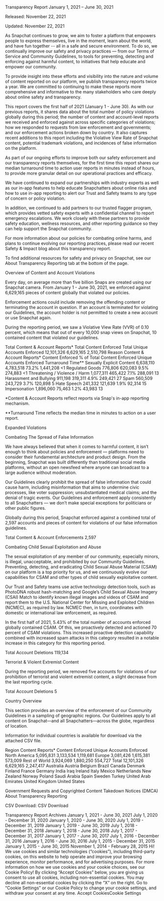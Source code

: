 Transparency Report
January 1, 2021 – June 30, 2021

Released: November 22, 2021

Updated: November 22, 2021

As Snapchat continues to grow, we aim to foster a platform that empowers people to express themselves, live in the moment, learn about the world, and have fun together -- all in a safe and secure environment. To do so, we continually improve our safety and privacy practices — from our Terms of Service and Community Guidelines, to tools for preventing, detecting and enforcing against harmful content, to initiatives that help educate and empower our community. 

To provide insight into these efforts and visibility into the nature and volume of content reported on our platform, we publish transparency reports twice a year. We are committed to continuing to make these reports more comprehensive and informative to the many stakeholders who care deeply about online safety and transparency. 

This report covers the first half of 2021 (January 1 - June 30). As with our previous reports, it shares data about the total number of policy violations globally during this period; the number of content and account-level reports we received and enforced against across specific categories of violations; how we responded to requests from law enforcement and governments; and our enforcement actions broken down by country. It also captures recent additions to this report including the Violative View Rate of Snapchat content, potential trademark violations, and incidences of false information on the platform. 

As part of our ongoing efforts to improve both our safety enforcement and our transparency reports themselves, for the first time this report shares our median turnaround time to action user reports in minutes instead of hours, to provide more granular detail on our operational practices and efficacy. 

We have continued to expand our partnerships with industry experts as well as our in-app features to help educate Snapchatters about online risks and how to use in-app reporting to alert our Trust and Safety teams to any type of concern or policy violation.


In addition, we continued to add partners to our trusted flagger program, which provides vetted safety experts with a confidential channel to report emergency escalations. We work closely with these partners to provide safety education, wellness resources, and other reporting guidance so they can help support the Snapchat community. 

For more information about our policies for combating online harms, and plans to continue evolving our reporting practices, please read our recent Safety & Impact blog about this transparency report. 


To find additional resources for safety and privacy on Snapchat, see our About Transparency Reporting tab at the bottom of the page.

Overview of Content and Account Violations

Every day, on average more than five billion Snaps are created using our Snapchat camera. From January 1 - June 30, 2021, we enforced against 6,629,165 pieces of content globally that violated our policies.

Enforcement actions could include removing the offending content or terminating the account in question. If an account is terminated for violating our Guidelines, the account holder is not permitted to create a new account or use Snapchat again. 

During the reporting period, we saw a Violative View Rate (VVR) of 0.10 percent, which means that out of every 10,000 snap views on Snapchat, 10 contained content that violated our guidelines. 

Total Content & Account Reports*	Total Content Enforced	Total Unique Accounts Enforced
 12,101,326	6,629,165	2,510,798
Reason	Content & Account Reports*	Content Enforced	% of Total Content Enforced	Unique Accounts Enforced	Turnaround Time**
Sexually Explicit Content	6,638,110	4,783,518	73.2%	1,441,208	<1
Regulated Goods	776,806	620,083	9.5%	274,883	<1
Threatening / Violence / Harm	1,077,311	465,422	7.1%	288,091	13
Harassment and Bullying	911,198	319,311	4.9%	249,421	27
Spam	560,509	243,729	3.7%	120,898	5
Hate Speech	241,332	121,639	1.9%	92,314	15
Impersonation	1,896,060	75,463	1.2%	43,983	13

*Content & Account Reports reflect reports via Snap's in-app reporting mechanism.

**Turnaround Time reflects the median time in minutes to action on a user report.

Expanded Violations

Combating The Spread of False Information

We have always believed that when it comes to harmful content, it isn’t enough to think about policies and enforcement — platforms need to consider their fundamental architecture and product design. From the beginning, Snapchat was built differently than traditional social media platforms, without an open newsfeed where anyone can broadcast to a large audience without moderation.

Our Guidelines clearly prohibit the spread of false information that could cause harm, including misinformation that aims to undermine civic processes, like voter suppression; unsubstantiated medical claims; and the denial of tragic events. Our Guidelines and enforcement apply consistently to all Snapchatters — we don’t make special exceptions for politicians or other public figures. 

Globally during this period, Snapchat enforced against a combined total of 2,597 accounts and pieces of content for violations of our false information guidelines. 

Total Content & Account Enforcements	2,597

Combating Child Sexual Exploitation and Abuse

The sexual exploitation of any member of our community, especially minors, is illegal, unacceptable, and prohibited by our Community Guidelines. Preventing, detecting, and eradicating Child Sexual Abuse Material (CSAM) on our platform is a top priority for us, and we continuously evolve our capabilities for CSAM and other types of child sexually exploitative content. 

Our Trust and Safety teams use active technology detection tools, such as PhotoDNA robust hash-matching and Google’s Child Sexual Abuse Imagery (CSAI) Match to identify known illegal images and videos of CSAM and report them to the U.S. National Center for Missing and Exploited Children (NCMEC), as required by law. NCMEC then, in turn, coordinates with domestic or international law enforcement, as required. 

In the first half of 2021, 5.43% of the total number of accounts enforced globally contained CSAM. Of this, we proactively detected and actioned 70 percent of CSAM violations. This increased proactive detection capability combined with increased spam attacks in this category resulted in a notable increase in this category for this reporting period.

Total Account Deletions	119,134

Terrorist & Violent Extremist Content

During the reporting period, we removed five accounts for violations of our prohibition of terrorist and violent extremist content, a slight decrease from the last reporting cycle. 

Total Account Deletions	5

Country Overview

This section provides an overview of the enforcement of our Community Guidelines in a sampling of geographic regions. Our Guidelines apply to all content on Snapchat—and all Snapchatters—across the globe, regardless of location. 

Information for individual countries is available for download via the attached CSV file.

Region	Content Reports*	Content Enforced	Unique Accounts Enforced
North America	5,095,831	3,133,534	1,119,681
Europe	3,081,426	1,615,381	573,009
Rest of World	3,924,069	1,880,250	554,727
Total	12,101,326	6,629,165	2,247,417
Australia
Austria
Belgium
Brazil
Canada
Denmark
Finland
France
Germany
India
Iraq
Ireland
Italy
Mexico
Netherlands
New Zealand
Norway
Poland
Saudi Arabia
Spain
Sweden
Turkey
United Arab Emirates
United Kingdom
United States

Government Requests and Copyrighted Content Takedown Notices (DMCA)
About Transparency Reporting

CSV Download:
CSV Download

Transparency Report Archives
January 1, 2021 - June 30, 2021
July 1, 2020 - December 31, 2020
January 1, 2020 - June 30, 2020
July 1, 2019 - December 31, 2019
January 1, 2019 - June 30, 2019
July 1, 2018 - December 31, 2018
January 1, 2018 - June 30, 2018
July 1, 2017 - December 31, 2017
January 1, 2017 - June 30, 2017
July 1, 2016 - December 31, 2016
January 1, 2016 - June 30, 2016
July 1, 2015 - December 31, 2015
January 1, 2015 - June 30, 2015
November 1, 2014 - February 28, 2015
Hi! We use cookies and similar technologies (“cookies”), including third-party cookies, on this website to help operate and improve your browsing experience, monitor performance, and for advertising purposes. For more information on how we use cookies and your cookie choices, see our Cookie Policy! By clicking “Accept Cookies” below, you are giving us consent to use all cookies, including non-essential cookies. You may decline all non-essential cookies by clicking the “X” on the right. Go to “Cookie Settings” or our Cookie Policy to change your cookie settings, and withdraw your consent at any time.
Accept CookiesCookie Settings